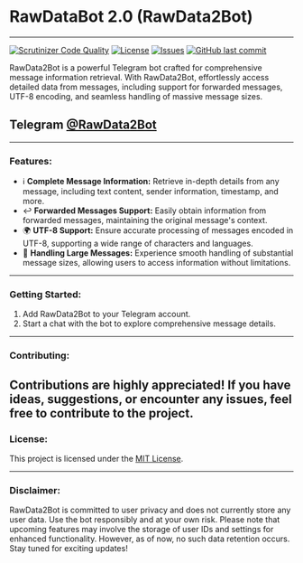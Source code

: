 # RawDataBot 2.0 (RawData2Bot)

---

[![Scrutinizer Code Quality][code-quality-badge]][code-quality]
[![License][license-badge]][license]
[![Issues][issues-badge]][issues]
[![GitHub last commit][last-commit-badge]]()

RawData2Bot is a powerful Telegram bot crafted for comprehensive message information retrieval. With RawData2Bot,
effortlessly access detailed data from messages, including support for forwarded messages, UTF-8 encoding, and seamless
handling of massive message sizes.

## Telegram [@RawData2Bot](https://t.me/RawData2Bot)

---

### Features:

- ℹ️ **Complete Message Information:** Retrieve in-depth details from any message, including text content, sender
  information, timestamp, and more.
- ↩️ **Forwarded Messages Support:** Easily obtain information from forwarded messages, maintaining the original
  message's context.
- 🌍 **UTF-8 Support:** Ensure accurate processing of messages encoded in UTF-8, supporting a wide range of characters
  and languages.
- 💪 **Handling Large Messages:** Experience smooth handling of substantial message sizes, allowing users to access
  information without limitations.

---

### Getting Started:

1. Add RawData2Bot to your Telegram account.
2. Start a chat with the bot to explore comprehensive message details.

---

### Contributing:

Contributions are highly appreciated! If you have ideas, suggestions, or encounter any issues, feel free to contribute
to the project.
---

### License:

This project is licensed under the [MIT License](LICENSE.txt).

---

### Disclaimer:

RawData2Bot is committed to user privacy and does not currently store any user data. Use the bot responsibly and at your
own risk. Please note that upcoming features may involve the storage of user IDs and settings for enhanced
functionality. However, as of now, no such data retention occurs. Stay tuned for exciting updates!


[code-quality-badge]: https://img.shields.io/scrutinizer/g/alexgoryushkin/RawData2Bot.svg

[code-quality]: https://scrutinizer-ci.com/g/alexgoryushkin/RawData2Bot/?branch=master "Code quality on Scrutinizer"

[license-badge]: https://img.shields.io/packagist/l/alexgoryushkin/RawData2Bot.svg

[license]: https://github.com/alexgoryushkin/RawData2Bot/blob/master/LICENSE "License"

[issues-badge]: https://img.shields.io/github/issues-raw/alexgoryushkin/RawData2Bot.svg?maxAge=25000

[issues]: https://github.com/alexgoryushkin/RawData2Bot/issues "Issues"

[last-commit-badge]: https://img.shields.io/github/last-commit/alexgoryushkin/RawData2Bot.svg?style=flat
